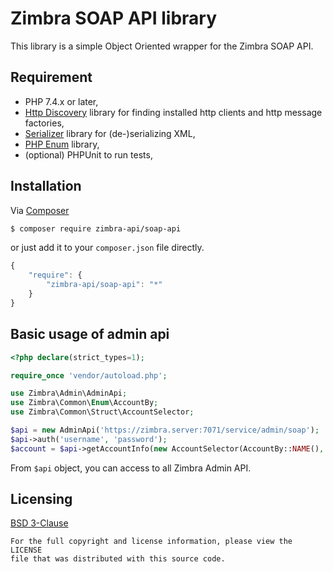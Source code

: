 Zimbra SOAP API library
=======================
This library is a simple Object Oriented wrapper for the Zimbra SOAP API.

## Requirement
* PHP 7.4.x or later,
* [Http Discovery](https://docs.php-http.org/en/latest/discovery.html) library for finding installed http clients and http message factories,
* [Serializer](https://jmsyst.com/libs/serializer) library for (de-)serializing XML,
* [PHP Enum](https://github.com/myclabs/php-enum) library,
* (optional) PHPUnit to run tests,

## Installation
Via [Composer](https://getcomposer.org)
```bash
$ composer require zimbra-api/soap-api
```
or just add it to your `composer.json` file directly.
```javascript
{
    "require": {
        "zimbra-api/soap-api": "*"
    }
}
```

## Basic usage of admin api

```php
<?php declare(strict_types=1);

require_once 'vendor/autoload.php';

use Zimbra\Admin\AdminApi;
use Zimbra\Common\Enum\AccountBy;
use Zimbra\Common\Struct\AccountSelector;

$api = new AdminApi('https://zimbra.server:7071/service/admin/soap');
$api->auth('username', 'password');
$account = $api->getAccountInfo(new AccountSelector(AccountBy::NAME(), 'username'));
```

From `$api` object, you can access to all Zimbra Admin API.

## Licensing
[BSD 3-Clause](LICENSE)

    For the full copyright and license information, please view the LICENSE
    file that was distributed with this source code.

